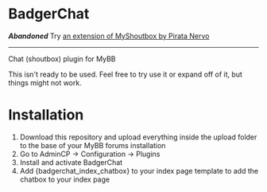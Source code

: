 # BadgerChat 
**_Abandoned_**
Try [an extension of MyShoutbox by Pirata Nervo](https://github.com/Citymayhem/MyShoutbox)

----
Chat (shoutbox) plugin for MyBB

This isn't ready to be used. Feel free to try use it or expand off of it, but things might not work.

# Installation
1. Download this repository and upload everything inside the upload folder to the base of your MyBB forums installation
2. Go to AdminCP -> Configuration -> Plugins
3. Install and activate BadgerChat
4. Add {badgerchat_index_chatbox} to your index page template to add the chatbox to your index page
